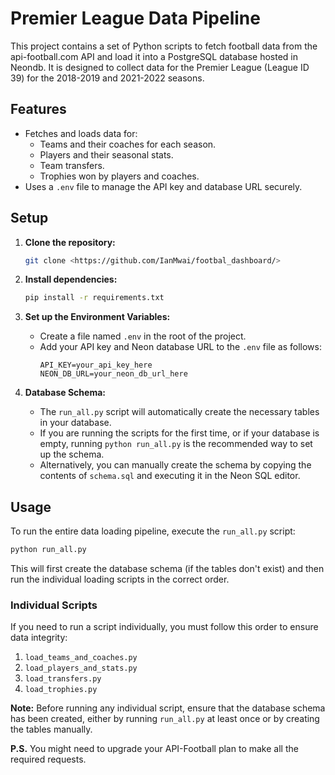 # Premier League Data Pipeline

This project contains a set of Python scripts to fetch football data from the api-football.com API and load it into a PostgreSQL database hosted in Neondb. It is designed to collect data for the Premier League (League ID 39) for the 2018-2019 and 2021-2022 seasons.

## Features

- Fetches and loads data for:
    - Teams and their coaches for each season.
    - Players and their seasonal stats.
    - Team transfers.
    - Trophies won by players and coaches.
- Uses a `.env` file to manage the API key and database URL securely.

## Setup

1.  **Clone the repository:**
    ```bash
    git clone <https://github.com/IanMwai/footbal_dashboard/>
    ```

2.  **Install dependencies:**
    ```bash
    pip install -r requirements.txt
    ```

3.  **Set up the Environment Variables:**
    - Create a file named `.env` in the root of the project.
    - Add your API key and Neon database URL to the `.env` file as follows:
      ```
      API_KEY=your_api_key_here
      NEON_DB_URL=your_neon_db_url_here
      ```

4.  **Database Schema:**
    - The `run_all.py` script will automatically create the necessary tables in your database. 
    - If you are running the scripts for the first time, or if your database is empty, running `python run_all.py` is the recommended way to set up the schema.
    - Alternatively, you can manually create the schema by copying the contents of `schema.sql` and executing it in the Neon SQL editor.

## Usage

To run the entire data loading pipeline, execute the `run_all.py` script:

```bash
python run_all.py
```

This will first create the database schema (if the tables don't exist) and then run the individual loading scripts in the correct order.

### Individual Scripts

If you need to run a script individually, you must follow this order to ensure data integrity:

1.  `load_teams_and_coaches.py`
2.  `load_players_and_stats.py`
3.  `load_transfers.py`
4.  `load_trophies.py`

**Note:** Before running any individual script, ensure that the database schema has been created, either by running `run_all.py` at least once or by creating the tables manually.

**P.S.** You might need to upgrade your API-Football plan to make all the required requests.